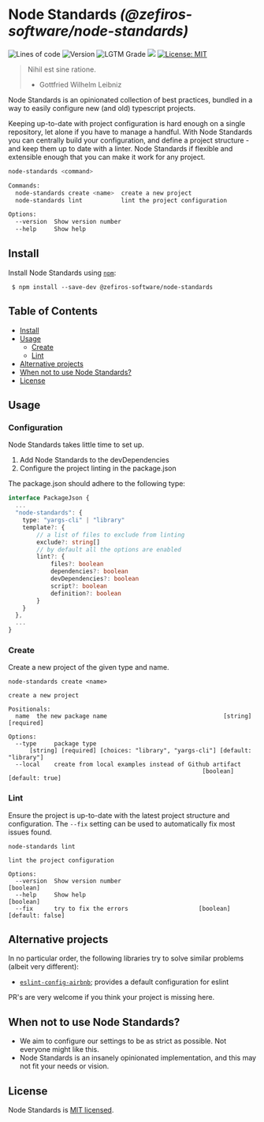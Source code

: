 # Node Standards _(@zefiros-software/node-standards)_

<p>
  <img alt="Lines of code" src="https://img.shields.io/tokei/lines/github/zefiros-software/node-standards">
  <img alt="Version" src="https://img.shields.io/github/package-json/v/zefiros-software/node-standards" />
  <img alt="LGTM Grade" src="https://img.shields.io/lgtm/grade/javascript/github/zefiros-software/node-standards">
  <img src="https://img.shields.io/badge/node-%3E%3D16-blue.svg" />
  <a href="#" target="_blank">
    <img alt="License: MIT" src="https://img.shields.io/badge/License-MIT-yellow.svg" />
  </a>
</p>

> Nihil est sine ratione.
>
> - Gottfried Wilhelm Leibniz

Node Standards is an opinionated collection of best practices, bundled in a way to easily configure new (and old) typescript projects.

Keeping up-to-date with project configuration is hard enough on a single repository, let alone if you have to manage a handful. With Node Standards you can centrally build your configuration, and define a project structure - and keep them up to date with a linter. Node Standards if flexible and extensible enough that you can make it work for any project.

```sh
node-standards <command>

Commands:
  node-standards create <name>  create a new project
  node-standards lint           lint the project configuration

Options:
  --version  Show version number                                       [boolean]
  --help     Show help                                                 [boolean]
```

## Install

Install Node Standards using [`npm`](https://www.npmjs.com/):

```console
 $ npm install --save-dev @zefiros-software/node-standards
```

## Table of Contents

<!-- toc -->

- [Install](#install)
- [Usage](#usage)
  * [Create](#Create)
  * [Lint](#Lint)
- [Alternative projects](#alternative-projects)
- [When not to use Node Standards?](#when-not-to-use-node-standards)
- [License](#license)

<!-- tocstop -->

## Usage


### Configuration

Node Standards takes little time to set up. 
 1. Add Node Standards to the devDependencies
 2. Configure the project linting in the package.json

The package.json should adhere to the following type:
```ts
interface PackageJson {
  ...
  "node-standards": {
    type: "yargs-cli" | "library"
    template?: {
        // a list of files to exclude from linting
        exclude?: string[]
        // by default all the options are enabled
        lint?: {
            files?: boolean
            dependencies?: boolean
            devDependencies?: boolean
            script?: boolean
            definition?: boolean
        }
    }
  },
  ...
}
```

### Create
Create a new project of the given type and name.

```console
node-standards create <name>

create a new project

Positionals:
  name  the new package name                                 [string] [required]

Options:
  --type     package type
      [string] [required] [choices: "library", "yargs-cli"] [default: "library"]
  --local    create from local examples instead of Github artifact
                                                       [boolean] [default: true]
```

### Lint
Ensure the project is up-to-date with the latest project structure and configuration. The `--fix` setting can be used to automatically fix most issues found.

```
node-standards lint

lint the project configuration

Options:
  --version  Show version number                                       [boolean]
  --help     Show help                                                 [boolean]
  --fix      try to fix the errors                    [boolean] [default: false]
```

## Alternative projects

In no particular order, the following libraries try to solve similar problems (albeit very different):

-   [`eslint-config-airbnb`](https://www.npmjs.com/package/eslint-config-airbnb); provides a default configuration for eslint

PR's are very welcome if you think your project is missing here.

## When not to use Node Standards?

- We aim to configure our settings to be as strict as possible. Not everyone might like this.
- Node Standards is an insanely opinionated implementation, and this may not fit your needs or vision.

## License

Node Standards is [MIT licensed](./LICENSE).
